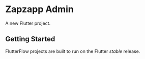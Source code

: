 # Zapzapp Admin

A new Flutter project.

## Getting Started

FlutterFlow projects are built to run on the Flutter _stable_ release.
